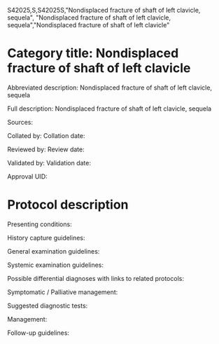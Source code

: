 S42025,S,S42025S,"Nondisplaced fracture of shaft of left clavicle, sequela", "Nondisplaced fracture of shaft of left clavicle, sequela","Nondisplaced fracture of shaft of left clavicle"
# Category title: Nondisplaced fracture of shaft of left clavicle

Abbreviated description: Nondisplaced fracture of shaft of left clavicle, sequela

Full description: Nondisplaced fracture of shaft of left clavicle, sequela

Sources:

Collated by:
Collation date:

Reviewed by:
Review date:

Validated by:
Validation date:

Approval UID:

# Protocol description

Presenting conditions:

History capture guidelines:

General examination guidelines:

Systemic examination guidelines:

Possible differential diagnoses with links to related protocols:

Symptomatic / Palliative management:

Suggested diagnostic tests:

Management:

Follow-up guidelines:
